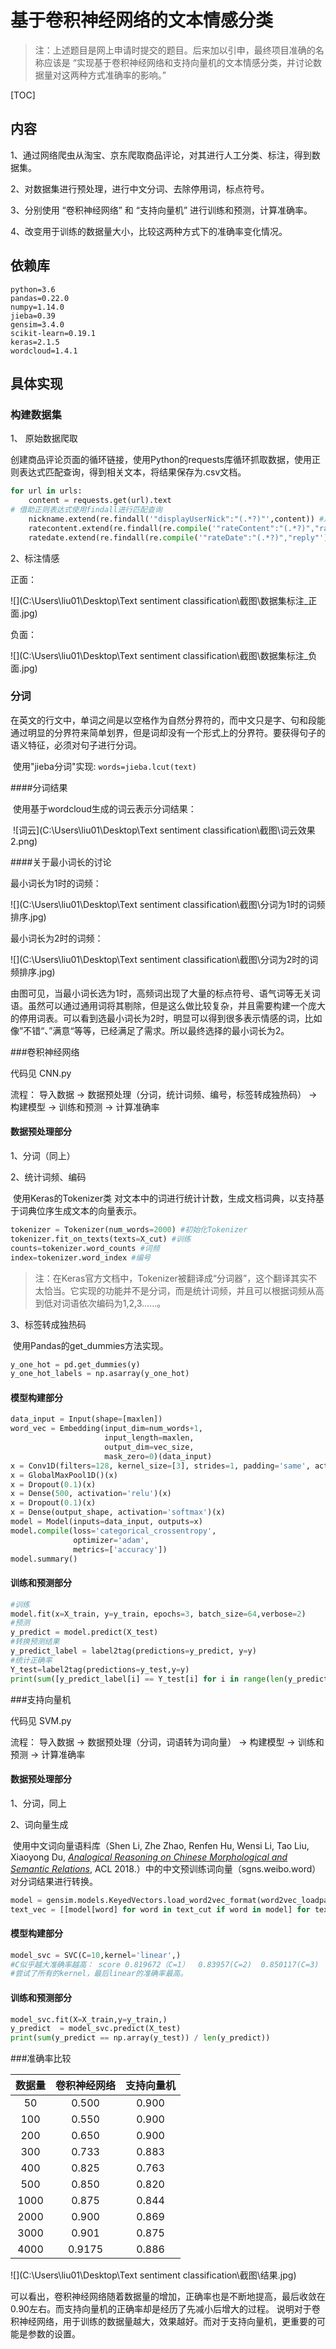 

# 基于卷积神经网络的文本情感分类

> 注：上述题目是网上申请时提交的题目。后来加以引申，最终项目准确的名称应该是 “实现基于卷积神经网络和支持向量机的文本情感分类，并讨论数据量对这两种方式准确率的影响。”

[TOC]

## 内容

1、通过网络爬虫从淘宝、京东爬取商品评论，对其进行人工分类、标注，得到数据集。

2、对数据集进行预处理，进行中文分词、去除停用词，标点符号。

3、分别使用 “卷积神经网络” 和 “支持向量机” 进行训练和预测，计算准确率。

4、改变用于训练的数据量大小，比较这两种方式下的准确率变化情况。

## 依赖库

```
python=3.6
pandas=0.22.0
numpy=1.14.0
jieba=0.39
gensim=3.4.0
scikit-learn=0.19.1
keras=2.1.5
wordcloud=1.4.1
```



## 具体实现

### 构建数据集

1、 原始数据爬取

​	创建商品评论页面的循环链接，使用Python的requests库循环抓取数据，使用正则表达式匹配查询，得到相关文本，将结果保存为.csv文档。

```python
for url in urls:
    content = requests.get(url).text
# 借助正则表达式使用findall进行匹配查询
    nickname.extend(re.findall('"displayUserNick":"(.*?)"',content)) #用户名
    ratecontent.extend(re.findall(re.compile('"rateContent":"(.*?)","rateDate"'),content)) #评论内容
    ratedate.extend(re.findall(re.compile('"rateDate":"(.*?)","reply"'),content)) #评论时间
```

2、标注情感

正面：

![](C:\Users\liu01\Desktop\Text sentiment classification\截图\数据集标注_正面.jpg)

负面：

![](C:\Users\liu01\Desktop\Text sentiment classification\截图\数据集标注_负面.jpg)

### 分词	

​	在英文的行文中，单词之间是以空格作为自然分界符的，而中文只是字、句和段能通过明显的分界符来简单划界，但是词却没有一个形式上的分界符。要获得句子的语义特征，必须对句子进行分词。

​	使用"jieba分词"实现:     ```words=jieba.lcut(text)```

####分词结果

​	使用基于wordcloud生成的词云表示分词结果：

​	![词云](C:\Users\liu01\Desktop\Text sentiment classification\截图\词云效果2.png)

####关于最小词长的讨论

最小词长为1时的词频：

![](C:\Users\liu01\Desktop\Text sentiment classification\截图\分词为1时的词频排序.jpg)

最小词长为2时的词频：

![](C:\Users\liu01\Desktop\Text sentiment classification\截图\分词为2时的词频排序.jpg)

​	由图可见，当最小词长选为1时，高频词出现了大量的标点符号、语气词等无关词语。虽然可以通过通用词将其剔除，但是这么做比较复杂，并且需要构建一个庞大的停用词表。可以看到选最小词长为2时，明显可以得到很多表示情感的词，比如像”不错“、”满意“等等，已经满足了需求。所以最终选择的最小词长为2。 

###卷积神经网络

代码见  CNN.py

流程： 导入数据 -> 数据预处理（分词，统计词频、编号，标签转成独热码） -> 构建模型 -> 训练和预测 -> 计算准确率

#### 数据预处理部分

1、分词（同上）

2、统计词频、编码

​	使用Keras的Tokenizer类 对文本中的词进行统计计数，生成文档词典，以支持基于词典位序生成文本的向量表示。

````python
tokenizer = Tokenizer(num_words=2000) #初始化Tokenizer
tokenizer.fit_on_texts(texts=X_cut) #训练
counts=tokenizer.word_counts #词频
index=tokenizer.word_index #编号
````

> 注：在Keras官方文档中，Tokenizer被翻译成“分词器”，这个翻译其实不太恰当。它实现的功能并不是分词，而是统计词频，并且可以根据词频从高到低对词语依次编码为1,2,3……。

3、标签转成独热码

​	使用Pandas的get_dummies方法实现。

```python
y_one_hot = pd.get_dummies(y)
y_one_hot_labels = np.asarray(y_one_hot)
```



#### 模型构建部分

```python
data_input = Input(shape=[maxlen])
word_vec = Embedding(input_dim=num_words+1,
                     input_length=maxlen,
                     output_dim=vec_size,
                     mask_zero=0)(data_input)
x = Conv1D(filters=128, kernel_size=[3], strides=1, padding='same', activation='relu')(word_vec)
x = GlobalMaxPool1D()(x)
x = Dropout(0.1)(x)
x = Dense(500, activation='relu')(x)
x = Dropout(0.1)(x)
x = Dense(output_shape, activation='softmax')(x)
model = Model(inputs=data_input, outputs=x)
model.compile(loss='categorical_crossentropy',
              optimizer='adam',
              metrics=['accuracy'])
model.summary()
```



#### 训练和预测部分

```python
#训练
model.fit(x=X_train, y=y_train, epochs=3, batch_size=64,verbose=2)
#预测
y_predict = model.predict(X_test)
#转换预测结果
y_predict_label = label2tag(predictions=y_predict, y=y)
#统计正确率
Y_test=label2tag(predictions=y_test,y=y)
print(sum([y_predict_label[i] == Y_test[i] for i in range(len(y_predict))]) / len(y_predict))

```



###支持向量机

代码见 SVM.py

流程： 导入数据 -> 数据预处理（分词，词语转为词向量） -> 构建模型 -> 训练和预测 -> 计算准确率

#### 数据预处理部分

1、分词，同上

2、词向量生成

​	使用中文词向量语料库（Shen Li, Zhe Zhao, Renfen Hu, Wensi Li, Tao Liu, Xiaoyong Du, [*Analogical Reasoning on Chinese Morphological and Semantic Relations*](http://aclweb.org/anthology/P18-2023), ACL 2018.）中的中文预训练词向量（sgns.weibo.word）对分词结果进行转换。

```python
model = gensim.models.KeyedVectors.load_word2vec_format(word2vec_loadpath,binary=False)
text_vec = [[model[word] for word in text_cut if word in model] for text_cut in X_cut]
```



#### 模型构建部分

```python
model_svc = SVC(C=10,kernel='linear',)
#C似乎越大准确率越高： score 0.819672（C=1）  0.83957(C=2)  0.850117(C=3)  0.862997(C=5)
#尝试了所有的kernel，最后linear的准确率最高。
```



#### 训练和预测部分

```python
model_svc.fit(X=X_train,y=y_train,)
y_predict  = model_svc.predict(X_test)
print(sum(y_predict == np.array(y_test)) / len(y_predict))
```



###准确率比较

| 数据量 | 卷积神经网络 | 支持向量机 |
| :----: | :----------: | :--------: |
|   50   |    0.500     |   0.900    |
|  100   |    0.550     |   0.900    |
|  200   |    0.650     |   0.900    |
|  300   |    0.733     |   0.883    |
|  400   |    0.825     |   0.763    |
|  500   |    0.850     |   0.820    |
|  1000  |    0.875     |   0.844    |
|  2000  |    0.900     |   0.869    |
|  3000  |    0.901     |   0.875    |
|  4000  |    0.9175    |   0.886    |

![](C:\Users\liu01\Desktop\Text sentiment classification\截图\结果.jpg)

​	可以看出，卷积神经网络随着数据量的增加，正确率也是不断地提高，最后收敛在0.90左右。而支持向量机的正确率却是经历了先减小后增大的过程。 说明对于卷积神经网络，用于训练的数据量越大，效果越好。而对于支持向量机，更重要的可能是参数的设置。



